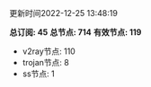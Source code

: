 更新时间2022-12-25 13:48:19

**总订阅: 45**
**总节点: 714**
**有效节点: 119**
- v2ray节点: 110
- trojan节点: 8
- ss节点: 1
